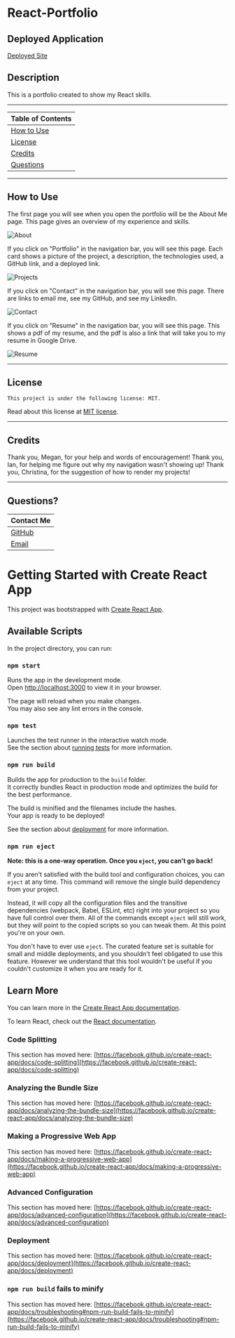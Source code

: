 # React-Portfolio

## Deployed Application

<a href="https://l-jones-hub.github.io/React-Portfolio/" title="Deployed React Portfolio" target="_blank">Deployed Site</a>

## Description

This is a portfolio created to show my React skills.

---

| Table of Contents       |
| ----------------------- |
| [How to Use](#usage)    |
| [License](#license)     |
| [Credits](#credits)     |
| [Questions](#questions) |

---

## How to Use

The first page you will see when you open the portfolio will be the About Me page. This page gives an overview of my experience and skills.

![About](./src/images/Portfolio-About.png)

If you click on "Portfolio" in the navigation bar, you will see this page. Each card shows a picture of the project, a description, the technologies used, a GitHub link, and a deployed link.

![Projects](./src/images/Portfolio-Projects.png)

If you click on "Contact" in the navigation bar, you will see this page. There are links to email me, see my GitHub, and see my LinkedIn.

![Contact](./src/images/Portfolio-Contact.png)

If you click on "Resume" in the navigation bar, you will see this page. This shows a pdf of my resume, and the pdf is also a link that will take you to my resume in Google Drive.

![Resume](./src/images/Portfolio-Resume.png)

---

## License

    This project is under the following license: MIT.

Read about this license at [MIT license](https://choosealicense.com/licenses/).

---

## Credits

Thank you, Megan, for your help and words of encouragement!
Thank you, Ian, for helping me figure out why my navigation wasn't showing up!
Thank you, Christina, for the suggestion of how to render my projects!

---

## Questions?

| Contact Me                                   |
| -------------------------------------------- |
| [GitHub](https://www.github.com/L-Jones-hub) |
| [Email](lindseyjones92@gmail.com)            |

# Getting Started with Create React App

This project was bootstrapped with [Create React App](https://github.com/facebook/create-react-app).

## Available Scripts

In the project directory, you can run:

### `npm start`

Runs the app in the development mode.\
Open [http://localhost:3000](http://localhost:3000) to view it in your browser.

The page will reload when you make changes.\
You may also see any lint errors in the console.

### `npm test`

Launches the test runner in the interactive watch mode.\
See the section about [running tests](https://facebook.github.io/create-react-app/docs/running-tests) for more information.

### `npm run build`

Builds the app for production to the `build` folder.\
It correctly bundles React in production mode and optimizes the build for the best performance.

The build is minified and the filenames include the hashes.\
Your app is ready to be deployed!

See the section about [deployment](https://facebook.github.io/create-react-app/docs/deployment) for more information.

### `npm run eject`

**Note: this is a one-way operation. Once you `eject`, you can't go back!**

If you aren't satisfied with the build tool and configuration choices, you can `eject` at any time. This command will remove the single build dependency from your project.

Instead, it will copy all the configuration files and the transitive dependencies (webpack, Babel, ESLint, etc) right into your project so you have full control over them. All of the commands except `eject` will still work, but they will point to the copied scripts so you can tweak them. At this point you're on your own.

You don't have to ever use `eject`. The curated feature set is suitable for small and middle deployments, and you shouldn't feel obligated to use this feature. However we understand that this tool wouldn't be useful if you couldn't customize it when you are ready for it.

## Learn More

You can learn more in the [Create React App documentation](https://facebook.github.io/create-react-app/docs/getting-started).

To learn React, check out the [React documentation](https://reactjs.org/).

### Code Splitting

This section has moved here: [https://facebook.github.io/create-react-app/docs/code-splitting](https://facebook.github.io/create-react-app/docs/code-splitting)

### Analyzing the Bundle Size

This section has moved here: [https://facebook.github.io/create-react-app/docs/analyzing-the-bundle-size](https://facebook.github.io/create-react-app/docs/analyzing-the-bundle-size)

### Making a Progressive Web App

This section has moved here: [https://facebook.github.io/create-react-app/docs/making-a-progressive-web-app](https://facebook.github.io/create-react-app/docs/making-a-progressive-web-app)

### Advanced Configuration

This section has moved here: [https://facebook.github.io/create-react-app/docs/advanced-configuration](https://facebook.github.io/create-react-app/docs/advanced-configuration)

### Deployment

This section has moved here: [https://facebook.github.io/create-react-app/docs/deployment](https://facebook.github.io/create-react-app/docs/deployment)

### `npm run build` fails to minify

This section has moved here: [https://facebook.github.io/create-react-app/docs/troubleshooting#npm-run-build-fails-to-minify](https://facebook.github.io/create-react-app/docs/troubleshooting#npm-run-build-fails-to-minify)
